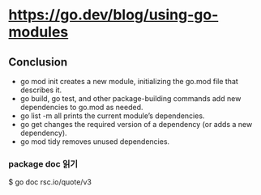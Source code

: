 # https://go.dev/blog/using-go-modules

## Conclusion

-   go mod init creates a new module, initializing the go.mod file that describes it.
-   go build, go test, and other package-building commands add new dependencies to go.mod as needed.
-   go list -m all prints the current module’s dependencies.
-   go get changes the required version of a dependency (or adds a new dependency).
-   go mod tidy removes unused dependencies.

### package doc 읽기

$ go doc rsc.io/quote/v3
